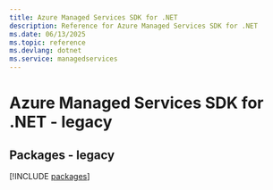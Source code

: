 ```yaml
---
title: Azure Managed Services SDK for .NET
description: Reference for Azure Managed Services SDK for .NET
ms.date: 06/13/2025
ms.topic: reference
ms.devlang: dotnet
ms.service: managedservices
---
```

# Azure Managed Services SDK for .NET - legacy
## Packages - legacy
[!INCLUDE [packages](managed-services-index.md)]